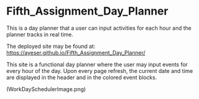 # Fifth_Assignment_Day_Planner
This is a day planner that a user can input activities for each hour and the planner tracks in real time.

The deployed site may be found at: https://ayeser.github.io/Fifth_Assignment_Day_Planner/

This site is a functional day planner where the user may input events for every hour of the day. Upon every page refresh, the current date and time are displayed in the header and in the colored event blocks. 

(WorkDaySchedulerImage.png)
